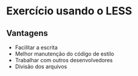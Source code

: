 <h1>Exercício usando o LESS</h1>

<h2>Vantagens</h2>
<ul>
  <li>Facilitar a escrita</li>
  <li>Melhor manutenção do código de estilo</li>
  <li>Trabalhar com outros desenvolvedores</li>
  <li>Divisão dos arquivos</li>
</ul>
